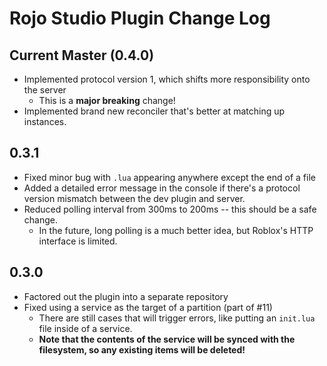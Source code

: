 # Rojo Studio Plugin Change Log

## Current Master (0.4.0)
* Implemented protocol version 1, which shifts more responsibility onto the server
	* This is a **major breaking** change!
* Implemented brand new reconciler that's better at matching up instances.

## 0.3.1
* Fixed minor bug with `.lua` appearing anywhere except the end of a file
* Added a detailed error message in the console if there's a protocol version mismatch between the dev plugin and server.
* Reduced polling interval from 300ms to 200ms -- this should be a safe change.
	* In the future, long polling is a much better idea, but Roblox's HTTP interface is limited.

## 0.3.0
* Factored out the plugin into a separate repository
* Fixed using a service as the target of a partition (part of #11)
	* There are still cases that will trigger errors, like putting an `init.lua` file inside of a service.
	* **Note that the contents of the service will be synced with the filesystem, so any existing items will be deleted!**